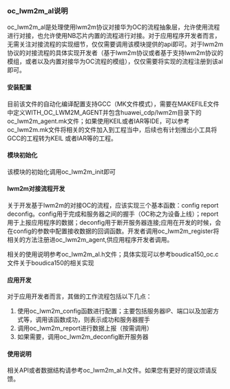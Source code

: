 ### oc_lwm2m_al说明

oc_lwm2m_al是处理使用lwm2m协议对接华为OC的流程抽象层，允许使用流程进行对接，也允许使用NB芯片内置的流程进行对接。对于应用程序开发者而言，无需关注对接流程的实现细节，仅仅需要调用该模块提供的api即可。对于lwm2m协议的对接流程的具体实现开发者（基于lwm2m协议或者基于支持lwm2m协议的模组，或者以及内置对接华为OC流程的模组），仅仅需要将实现的流程注册到该al即可。

#### 安装配置

目前该文件的自动化编译配置支持GCC（MK文件模式），需要在MAKEFILE文件中定义WITH_OC_LWM2M_AGENT并包含huawei_cdp/lwm2m目录下的oc_lwm2m_agent.mk文件；如果使用KEIL或者IAR等IDE，可以参考oc_lwm2m.mk文件将相关的文件加入到工程当中，后续也有计划推出小工具将GCC的工程转为KEIL 或者IAR等的工程。
#### 模块初始化
该模块的初始化调用oc_lwm2m_init即可

#### lwm2m对接流程开发

关于开发基于lwm2m的对接OC的流程，应该实现三个基本函数：config report deconfig。config用于完成和服务器之间的握手（OC称之为设备上线）；report用于上报应用程序的数据；deconfig用于断开服务器连接;应用在开发的时候，会在config的参数中配置接收数据的回调函数。开发者调用oc_lwm2m_register将相关的方法注册进oc_lwm2m_agent,供应用程序开发者调用。

相关的使用说明参考oc_lwm2m_al.h文件；具体实现可以参考boudica150_oc.c文件关于boudica150的相关实现


####  应用开发

对于应用开发者而言，其做的工作流程包括以下几点：

1. 使用oc_lwm2m_config函数进行配置；主要包括服务器IP、端口以及加密方式等，调用该函数成功，则表示成功和服务器握手
2. 调用oc_lwm2m_report进行数据上报（按需调用）
3. 如果需要，调用oc_lwm2m_deconfig断开服务器


#### 使用说明

相关API或者数据结构请参考oc_lwm2m_al.h文件。如果您有更好的提议烦请反馈。